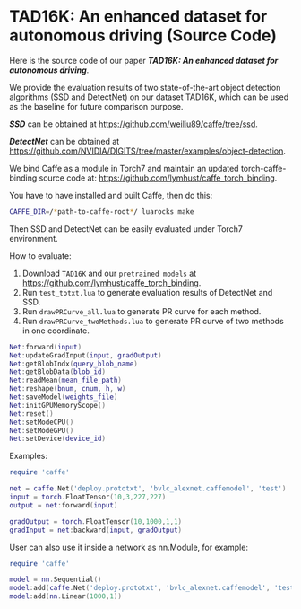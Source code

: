TAD16K: An enhanced dataset for autonomous driving (Source Code)
===================

Here is the source code of our paper ***TAD16K: An enhanced dataset for autonomous driving***.

We provide the evaluation results of two state-of-the-art object detection algorithms (SSD and DetectNet) on our dataset TAD16K, which can be used as the baseline for future comparison purpose. 

***SSD*** can be obtained at https://github.com/weiliu89/caffe/tree/ssd.

***DetectNet*** can be obtained at https://github.com/NVIDIA/DIGITS/tree/master/examples/object-detection.

We bind Caffe as a module in Torch7 and maintain an updated torch-caffe-binding source code at:
https://github.com/lymhust/caffe_torch_binding.

You have to have installed and built Caffe, then do this:

```bash
CAFFE_DIR=/*path-to-caffe-root*/ luarocks make
```
Then SSD and DetectNet can be easily evaluated under Torch7 environment.

How to evaluate:

1. Download `TAD16K` and our `pretrained models` at https://github.com/lymhust/caffe_torch_binding. 
2. Run `test_totxt.lua` to generate evaluation results of DetectNet and SSD.
3. Run `drawPRCurve_all.lua` to generate PR curve for each method.
4. Run `drawPRCurve_twoMethods.lua` to generate PR curve of two methods in one coordinate.

```lua
Net:forward(input)
Net:updateGradInput(input, gradOutput)
Net:getBlobIndx(query_blob_name)
Net:getBlobData(blob_id)
Net:readMean(mean_file_path)
Net:reshape(bnum, cnum, h, w)
Net:saveModel(weights_file)
Net:initGPUMemoryScope()
Net:reset()
Net:setModeCPU()
Net:setModeGPU()
Net:setDevice(device_id)
```

Examples:
```lua
require 'caffe'

net = caffe.Net('deploy.prototxt', 'bvlc_alexnet.caffemodel', 'test')
input = torch.FloatTensor(10,3,227,227)
output = net:forward(input)

gradOutput = torch.FloatTensor(10,1000,1,1)
gradInput = net:backward(input, gradOutput)
```

User can also use it inside a network as nn.Module, for example:

```lua
require 'caffe'

model = nn.Sequential()
model:add(caffe.Net('deploy.prototxt', 'bvlc_alexnet.caffemodel', 'test'))
model:add(nn.Linear(1000,1))
```
